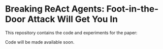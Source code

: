 # Breaking ReAct Agents: Foot-in-the-Door Attack Will Get You In
This repository contains the code and experiments for the paper: <link to paper>


Code will be made available soon.

